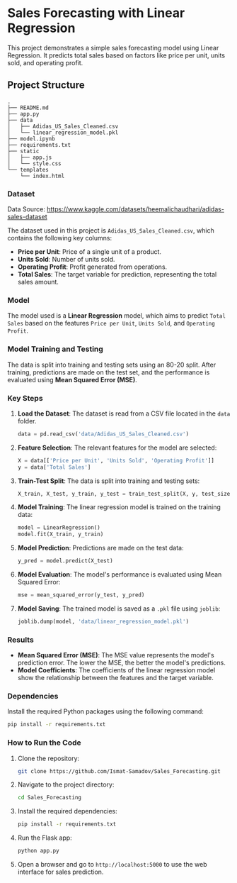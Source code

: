 # Sales Forecasting with Linear Regression

This project demonstrates a simple sales forecasting model using Linear Regression. It predicts total sales based on factors like price per unit, units sold, and operating profit.

## Project Structure

```
.
├── README.md
├── app.py
├── data
│   ├── Adidas_US_Sales_Cleaned.csv
│   └── linear_regression_model.pkl
├── model.ipynb
├── requirements.txt
├── static
│   ├── app.js
│   └── style.css
└── templates
    └── index.html
```

### Dataset

Data Source: https://www.kaggle.com/datasets/heemalichaudhari/adidas-sales-dataset

The dataset used in this project is `Adidas_US_Sales_Cleaned.csv`, which contains the following key columns:

- **Price per Unit**: Price of a single unit of a product.
- **Units Sold**: Number of units sold.
- **Operating Profit**: Profit generated from operations.
- **Total Sales**: The target variable for prediction, representing the total sales amount.

### Model

The model used is a **Linear Regression** model, which aims to predict `Total Sales` based on the features `Price per Unit`, `Units Sold`, and `Operating Profit`.

### Model Training and Testing

The data is split into training and testing sets using an 80-20 split. After training, predictions are made on the test set, and the performance is evaluated using **Mean Squared Error (MSE)**.

### Key Steps

1. **Load the Dataset**: The dataset is read from a CSV file located in the `data` folder.
   
   ```python
   data = pd.read_csv('data/Adidas_US_Sales_Cleaned.csv')
   ```

2. **Feature Selection**: The relevant features for the model are selected:
   
   ```python
   X = data[['Price per Unit', 'Units Sold', 'Operating Profit']]
   y = data['Total Sales']
   ```

3. **Train-Test Split**: The data is split into training and testing sets:
   
   ```python
   X_train, X_test, y_train, y_test = train_test_split(X, y, test_size=0.2, random_state=42)
   ```

4. **Model Training**: The linear regression model is trained on the training data:
   
   ```python
   model = LinearRegression()
   model.fit(X_train, y_train)
   ```

5. **Model Prediction**: Predictions are made on the test data:
   
   ```python
   y_pred = model.predict(X_test)
   ```

6. **Model Evaluation**: The model's performance is evaluated using Mean Squared Error:
   
   ```python
   mse = mean_squared_error(y_test, y_pred)
   ```

7. **Model Saving**: The trained model is saved as a `.pkl` file using `joblib`:
   
   ```python
   joblib.dump(model, 'data/linear_regression_model.pkl')
   ```

### Results

- **Mean Squared Error (MSE)**: The MSE value represents the model's prediction error. The lower the MSE, the better the model's predictions.
- **Model Coefficients**: The coefficients of the linear regression model show the relationship between the features and the target variable.

### Dependencies

Install the required Python packages using the following command:

```bash
pip install -r requirements.txt
```

### How to Run the Code

1. Clone the repository:
   ```bash
   git clone https://github.com/Ismat-Samadov/Sales_Forecasting.git
   ```

2. Navigate to the project directory:
   ```bash
   cd Sales_Forecasting
   ```

3. Install the required dependencies:
   ```bash
   pip install -r requirements.txt
   ```

4. Run the Flask app:
   ```bash
   python app.py
   ```

5. Open a browser and go to `http://localhost:5000` to use the web interface for sales prediction.
